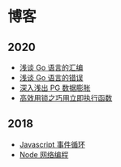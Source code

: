 博客
====

## 2020
* [浅谈 Go 语言的汇编](/posts/go/assembly/)
* [浅谈 Go 语言的错误](/posts/go/error/)
* [深入浅出 PG 数据膨胀](/posts/database/pg_bloat/)
* [高效用锁之巧用立即执行函数](/posts/go/lock-in-function/)

## 2018
* [Javascript 事件循环](/posts/javascript/browser-event-loop/)
* [Node 网络编程](/posts/javascript/node-network-programming/)
